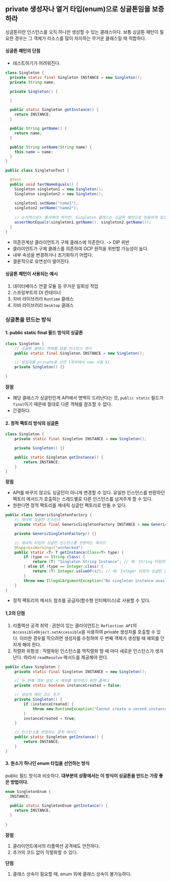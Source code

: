 ## private 생성자나 열거 타입(enum)으로 싱글톤임을 보증하라
싱글톤이란 인스턴스를 오직 하나만 생성할 수 있는 클래스이다.
보통 싱글톤 패턴이 필요한 경우는 그 객체가 리소스를 많이 차지하는 무거운 클래스일 때 적합하다.

#### 싱글톤 패턴의 단점
- 테스트하기가 어려워진다.

```java
class Singleton {
  private static final Singleton INSTANCE = new Singleton();
  private String name;

  private Singleton() {

  }

  public static Singleton getInstance() {
    return INSTANCE;
  }

  public String getName() {
    return name;
  }

  public String setName(String name) {
    this.name = name;
  }
}

public class SingletonTest {

  @Test
  public void testNameEquals() {
    Singleton singleton1 = new Singleton();
    Singleton singleton2 = new Singleton();
    
    singleton1.setName("name1");
    singleton2.setName("name2");
    
    // 논리적으로는 통과해야 하지만, Singleton 클래스는 싱글톤 패턴으로 만들어져 있으므로 fail
    assertNotEquals(singleton1.getName(), singleton2.getName());
  }
}
```
- 의존관계상 클라이언트가 구체 클래스에 의존한다. -> DIP 위반
- 클라이언트가 구체 클래스를 의존하여 OCP 원칙을 위반할 가능성이 높다.
- 내부 속성을 변경하거나 초기화하기 어렵다.
- 결론적으로 유연성이 떨어진다.

#### 싱글톤 패턴이 사용되는 예시
1. 데이터베이스 연결 모듈 등 무거운 일회성 작업
2. 스프링부트의 DI 컨테이너
3. 자바 라이브러리 `Runtime` 클래스
4. 자바 라이브러리 `Desktop` 클래스

### 싱글톤을 만드는 방식
#### 1. public static final 필드 방식의 싱글톤
```java
class Singleton {
    // 싱글톤 클래스 객체를 담을 인스턴스 변수
    public static final Singleton INSTANCE = new Singleton();

    // 생성자를 private로 선언 (외부에서 new 사용 X)
    private Singleton() {}
    
}
```
**장점**
- 해당 클래스가 싱글턴인게 API에서 명백히 드러난다는 것,
`public static` 필드가 `final`이기 때문에 절대로 다른 객체를 참조할 수 없다.
- 간결하다.

#### 2. 정적 팩토리 방식의 싱글톤
```java
class Singleton {
    private static final Singleton INSTANCE = new Singleton();

    private Singleton() {}

    public static Singleton getInstance() {
        return INSTANCE;
    }
}
```
**장점**
- API를 바꾸지 않고도 싱글턴이 아니게 변경할 수 있다. 유일한 인스턴스를 반환하던 팩토리 메서드가
  호출하는 스레드별로 다른 인스턴스를 넘겨주게 할 수 있다.
- 원한다면 정적 팩토리를 제네릭 싱글턴 팩토리로 만들 수 있다.
```java
public class GenericSingletonFactory {
    // 제네릭 싱글턴 인스턴스
    private static final GenericSingletonFactory INSTANCE = new GenericSingletonFactory();

    private GenericSingletonFactory() {}

    // 제네릭 타입의 싱글턴 인스턴스를 반환하는 메서드
    @SuppressWarnings("unchecked")
    public static <T> T getInstance(Class<T> type) {
        if (type == String.class) {
            return (T) "Singleton String Instance"; // 예: String 타입의 싱글턴 인스턴스
        } else if (type == Integer.class) {
            return (T) Integer.valueOf(42); // 예: Integer 타입의 싱글턴 인스턴스
        }
        throw new IllegalArgumentException("No singleton instance available for type: " + type);
    }
}
```
- 정적 팩토리의 메서드 참조를 공급자(함수형 인터페이스)로 사용할 수 있다.

#### 1,2의 단점
1. 리플렉션 공격 취약 : 권한이 있는 클라이언트는 `Reflection API`의 `AccessibleObject.setAccessible`을 사용하여 
private 생성자를 호출할 수 있다. 이러한 경우를 막으려면 생성자를 수정하여 두 번째 객체가 생성될 때
예외를 던지게 해야 한다.
2. 직렬화 위험성 : 직렬화된 인스턴스를 역직렬화 할 때 마다 새로운 인스턴스가 생겨난다. 따라서
`readResolve` 메서드를 제공해야 한다.
```java
public class Singleton {
    private static final Singleton INSTANCE = new Singleton();

    // 두 번째 객체 생성 시 예외를 방지하기 위한 플래그
    private static boolean instanceCreated = false;

    // 생성자 예외 코드 추가
    private Singleton() {
        if (instanceCreated) {
            throw new RuntimeException("Cannot create a second instance of Singleton");
        }
        instanceCreated = true;
    }

    // 인스턴스를 반환하는 정적 메서드
    public static Singleton getInstance() {
        return INSTANCE;
    }
}
```

#### 3. 원소가 하나인 enum 타입을 선언하는 방식
public 필드 방식과 비슷하다. **대부분의 상황에서는 이 방식이 싱글톤을 만드는 가장 좋은 방법이다.**
```java
enum SingletonEnum {
  INSTANCE;
  
  public static SingletonEnum getInstance() {
    return INSTANCE;
  }
  
}
```
**장점**
1. 클라이언트에서의 리플렉션 공격에도 안전하다. 
2. 추가의 코드 없이 직렬화할 수 있다.

**단점**
1. 클래스 상속이 필요할 때, enum 외에 클래스 상속이 불가능하다.